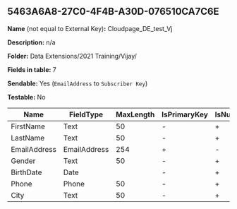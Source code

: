## 5463A6A8-27C0-4F4B-A30D-076510CA7C6E

**Name** (not equal to External Key)**:** Cloudpage_DE_test_Vj

**Description:** n/a

**Folder:** Data Extensions/2021 Training/Vijay/

**Fields in table:** 7

**Sendable:** Yes (`EmailAddress` to `Subscriber Key`)

**Testable:** No

| Name | FieldType | MaxLength | IsPrimaryKey | IsNullable | DefaultValue |
| --- | --- | --- | --- | --- | --- |
| FirstName | Text | 50 | - | + |  |
| LastName | Text | 50 | - | + |  |
| EmailAddress | EmailAddress | 254 | + | - |  |
| Gender | Text | 50 | - | + |  |
| BirthDate | Date |  | - | + |  |
| Phone | Phone | 50 | - | + |  |
| City | Text | 50 | - | + |  |

